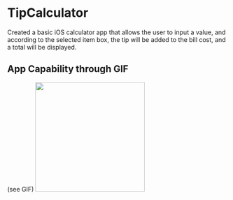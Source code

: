 # TipCalculator

Created a basic iOS calculator app that allows the user to input a value, and according to the selected item box, the tip will be added 
to the bill cost, and a total will be displayed.

## App Capability through GIF
(see GIF)
<img src = "http://g.recordit.co/zoQj4q8a7Q.gif" width=250 ><br>
